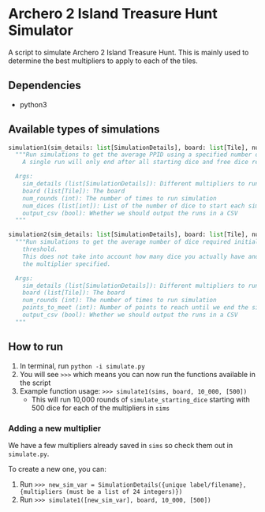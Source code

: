 # Archero 2 Island Treasure Hunt Simulator
A script to simulate Archero 2 Island Treasure Hunt.
This is mainly used to determine the best multipliers to apply to each of the tiles.

## Dependencies
- python3 

## Available types of simulations
```python
simulation1(sim_details: list[SimulationDetails], board: list[Tile], num_rounds: int, num_dices: list[int], csv: bool = False):
  """Run simulations to get the average PPID using a specified number of starting dice.
    A single run will only end after all starting dice and free dice received in the run are used.

  Args:
    sim_details (list[SimulationDetails]): Different multipliers to run
    board (list[Tile]): The board
    num_rounds (int): The number of times to run simulation
    num_dices (list[int]): List of the number of dice to start each simulation with
    output_csv (bool): Whether we should output the runs in a CSV
  """
```

```python
simulation2(sim_details: list[SimulationDetails], board: list[Tile], num_rounds: int, points_to_meet: int, csv: bool = False):
  """Run simulations to get the average number of dice required initially to reach a specified point 
    threshold.
    This does not take into account how many dice you actually have and will assume you can always apply 
    the multiplier specified.

  Args:
    sim_details (list[SimulationDetails]): Different multipliers to run
    board (list[Tile]): The board
    num_rounds (int): The number of times to run simulation
    points_to_meet (int): Number of points to reach until we end the simulation
    output_csv (bool): Whether we should output the runs in a CSV
  """
```

## How to run
1. In terminal, run `python -i simulate.py`
2. You will see `>>>` which means you can now run the functions available in the script
3. Example function usage: `>>> simulate1(sims, board, 10_000, [500])`
   - This will run 10,000 rounds of `simulate_starting_dice` starting with 500 dice for each of the multipliers in `sims`

### Adding a new multiplier
We have a few multipliers already saved in `sims` so check them out in `simulate.py`.

To create a new one, you can:
1. Run `>>> new_sim_var = SimulationDetails({unique label/filename}, {multipliers (must be a list of 24 integers)})`
2. Run `>>> simulate1([new_sim_var], board, 10_000, [500])`